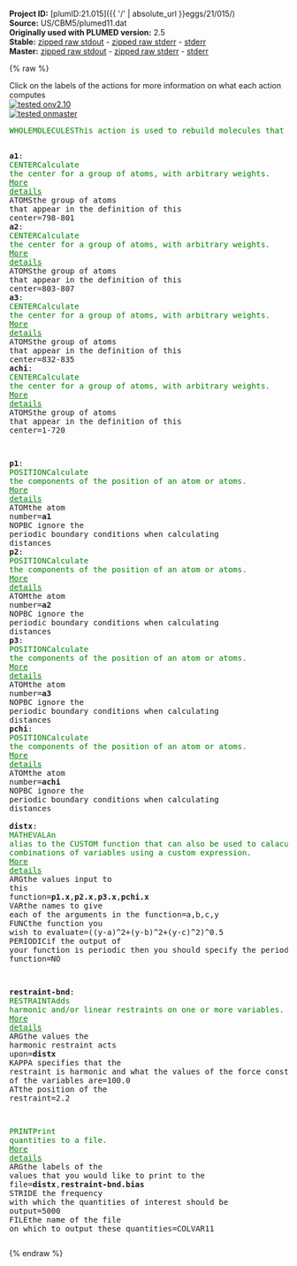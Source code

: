 **Project ID:** [plumID:21.015]({{ '/' | absolute_url }}eggs/21/015/)  
**Source:** US/CBM5/plumed11.dat  
**Originally used with PLUMED version:** 2.5  
**Stable:** [zipped raw stdout](plumed11.dat.plumed.stdout.txt.zip) - [zipped raw stderr](plumed11.dat.plumed.stderr.txt.zip) - [stderr](plumed11.dat.plumed.stderr)  
**Master:** [zipped raw stdout](plumed11.dat.plumed_master.stdout.txt.zip) - [zipped raw stderr](plumed11.dat.plumed_master.stderr.txt.zip) - [stderr](plumed11.dat.plumed_master.stderr)  

{% raw %}
<div class="plumedpreheader">
<div class="headerInfo" id="value_details_data/US/CBM5/plumed11.dat"> Click on the labels of the actions for more information on what each action computes </div>
<div class="containerBadge">
<div class="headerBadge"><a href="plumed11.dat.plumed.stderr"><img src="https://img.shields.io/badge/v2.10-passing-green.svg" alt="tested onv2.10" /></a></div>
<div class="headerBadge"><a href="plumed11.dat.plumed_master.stderr"><img src="https://img.shields.io/badge/master-passing-green.svg" alt="tested onmaster" /></a></div>
</div>
</div>
<pre class="plumedlisting">
<span class="plumedtooltip" style="color:green">WHOLEMOLECULES<span class="right">This action is used to rebuild molecules that can become split by the periodic boundary conditions. <a href="https://www.plumed.org/doc-master/user-doc/html/WHOLEMOLECULES" style="color:green">More details</a><i></i></span></span> <span class="plumedtooltip">ENTITY0<span class="right">the atoms that make up a molecule that you wish to align<i></i></span></span>=721-887

<span style="display:none;" id="data/US/CBM5/plumed11.dat">The WHOLEMOLECULES action with label <b></b> calculates something</span><b name="data/US/CBM5/plumed11.data1" onclick='showPath("data/US/CBM5/plumed11.dat","data/US/CBM5/plumed11.data1","data/US/CBM5/plumed11.data1","brown")'>a1</b>: <span class="plumedtooltip" style="color:green">CENTER<span class="right">Calculate the center for a group of atoms, with arbitrary weights. <a href="https://www.plumed.org/doc-master/user-doc/html/CENTER" style="color:green">More details</a><i></i></span></span> <span class="plumedtooltip">ATOMS<span class="right">the group of atoms that appear in the definition of this center<i></i></span></span>=798-801 
<span style="display:none;" id="data/US/CBM5/plumed11.data1">The CENTER action with label <b>a1</b> calculates the following quantities:<table  align="center" frame="void" width="95%" cellpadding="5%"><tr><td width="5%"><b> Quantity </b>  </td><td><b> Description </b> </td></tr><tr><td width="5%">a1.value</td><td>the position of the center of mass</td></tr></table></span><b name="data/US/CBM5/plumed11.data2" onclick='showPath("data/US/CBM5/plumed11.dat","data/US/CBM5/plumed11.data2","data/US/CBM5/plumed11.data2","brown")'>a2</b>: <span class="plumedtooltip" style="color:green">CENTER<span class="right">Calculate the center for a group of atoms, with arbitrary weights. <a href="https://www.plumed.org/doc-master/user-doc/html/CENTER" style="color:green">More details</a><i></i></span></span> <span class="plumedtooltip">ATOMS<span class="right">the group of atoms that appear in the definition of this center<i></i></span></span>=803-807 
<span style="display:none;" id="data/US/CBM5/plumed11.data2">The CENTER action with label <b>a2</b> calculates the following quantities:<table  align="center" frame="void" width="95%" cellpadding="5%"><tr><td width="5%"><b> Quantity </b>  </td><td><b> Description </b> </td></tr><tr><td width="5%">a2.value</td><td>the position of the center of mass</td></tr></table></span><b name="data/US/CBM5/plumed11.data3" onclick='showPath("data/US/CBM5/plumed11.dat","data/US/CBM5/plumed11.data3","data/US/CBM5/plumed11.data3","brown")'>a3</b>: <span class="plumedtooltip" style="color:green">CENTER<span class="right">Calculate the center for a group of atoms, with arbitrary weights. <a href="https://www.plumed.org/doc-master/user-doc/html/CENTER" style="color:green">More details</a><i></i></span></span> <span class="plumedtooltip">ATOMS<span class="right">the group of atoms that appear in the definition of this center<i></i></span></span>=832-835 
<span style="display:none;" id="data/US/CBM5/plumed11.data3">The CENTER action with label <b>a3</b> calculates the following quantities:<table  align="center" frame="void" width="95%" cellpadding="5%"><tr><td width="5%"><b> Quantity </b>  </td><td><b> Description </b> </td></tr><tr><td width="5%">a3.value</td><td>the position of the center of mass</td></tr></table></span><b name="data/US/CBM5/plumed11.datachi" onclick='showPath("data/US/CBM5/plumed11.dat","data/US/CBM5/plumed11.datachi","data/US/CBM5/plumed11.datachi","brown")'>achi</b>: <span class="plumedtooltip" style="color:green">CENTER<span class="right">Calculate the center for a group of atoms, with arbitrary weights. <a href="https://www.plumed.org/doc-master/user-doc/html/CENTER" style="color:green">More details</a><i></i></span></span> <span class="plumedtooltip">ATOMS<span class="right">the group of atoms that appear in the definition of this center<i></i></span></span>=1-720 


<span style="display:none;" id="data/US/CBM5/plumed11.datachi">The CENTER action with label <b>achi</b> calculates the following quantities:<table  align="center" frame="void" width="95%" cellpadding="5%"><tr><td width="5%"><b> Quantity </b>  </td><td><b> Description </b> </td></tr><tr><td width="5%">achi.value</td><td>the position of the center of mass</td></tr></table></span><b name="data/US/CBM5/plumed11.datp1" onclick='showPath("data/US/CBM5/plumed11.dat","data/US/CBM5/plumed11.datp1","data/US/CBM5/plumed11.datp1","brown")'>p1</b>: <span class="plumedtooltip" style="color:green">POSITION<span class="right">Calculate the components of the position of an atom or atoms. <a href="https://www.plumed.org/doc-master/user-doc/html/POSITION" style="color:green">More details</a><i></i></span></span> <span class="plumedtooltip">ATOM<span class="right">the atom number<i></i></span></span>=<b name="data/US/CBM5/plumed11.data1">a1</b> <span class="plumedtooltip">NOPBC<span class="right"> ignore the periodic boundary conditions when calculating distances<i></i></span></span>
<span style="display:none;" id="data/US/CBM5/plumed11.datp1">The POSITION action with label <b>p1</b> calculates the following quantities:<table  align="center" frame="void" width="95%" cellpadding="5%"><tr><td width="5%"><b> Quantity </b>  </td><td><b> Description </b> </td></tr><tr><td width="5%">p1.x</td><td>the x-component of the atom position</td></tr><tr><td width="5%">p1.y</td><td>the y-component of the atom position</td></tr><tr><td width="5%">p1.z</td><td>the z-component of the atom position</td></tr></table></span><b name="data/US/CBM5/plumed11.datp2" onclick='showPath("data/US/CBM5/plumed11.dat","data/US/CBM5/plumed11.datp2","data/US/CBM5/plumed11.datp2","brown")'>p2</b>: <span class="plumedtooltip" style="color:green">POSITION<span class="right">Calculate the components of the position of an atom or atoms. <a href="https://www.plumed.org/doc-master/user-doc/html/POSITION" style="color:green">More details</a><i></i></span></span> <span class="plumedtooltip">ATOM<span class="right">the atom number<i></i></span></span>=<b name="data/US/CBM5/plumed11.data2">a2</b> <span class="plumedtooltip">NOPBC<span class="right"> ignore the periodic boundary conditions when calculating distances<i></i></span></span>
<span style="display:none;" id="data/US/CBM5/plumed11.datp2">The POSITION action with label <b>p2</b> calculates the following quantities:<table  align="center" frame="void" width="95%" cellpadding="5%"><tr><td width="5%"><b> Quantity </b>  </td><td><b> Description </b> </td></tr><tr><td width="5%">p2.x</td><td>the x-component of the atom position</td></tr><tr><td width="5%">p2.y</td><td>the y-component of the atom position</td></tr><tr><td width="5%">p2.z</td><td>the z-component of the atom position</td></tr></table></span><b name="data/US/CBM5/plumed11.datp3" onclick='showPath("data/US/CBM5/plumed11.dat","data/US/CBM5/plumed11.datp3","data/US/CBM5/plumed11.datp3","brown")'>p3</b>: <span class="plumedtooltip" style="color:green">POSITION<span class="right">Calculate the components of the position of an atom or atoms. <a href="https://www.plumed.org/doc-master/user-doc/html/POSITION" style="color:green">More details</a><i></i></span></span> <span class="plumedtooltip">ATOM<span class="right">the atom number<i></i></span></span>=<b name="data/US/CBM5/plumed11.data3">a3</b> <span class="plumedtooltip">NOPBC<span class="right"> ignore the periodic boundary conditions when calculating distances<i></i></span></span>
<span style="display:none;" id="data/US/CBM5/plumed11.datp3">The POSITION action with label <b>p3</b> calculates the following quantities:<table  align="center" frame="void" width="95%" cellpadding="5%"><tr><td width="5%"><b> Quantity </b>  </td><td><b> Description </b> </td></tr><tr><td width="5%">p3.x</td><td>the x-component of the atom position</td></tr><tr><td width="5%">p3.y</td><td>the y-component of the atom position</td></tr><tr><td width="5%">p3.z</td><td>the z-component of the atom position</td></tr></table></span><b name="data/US/CBM5/plumed11.datpchi" onclick='showPath("data/US/CBM5/plumed11.dat","data/US/CBM5/plumed11.datpchi","data/US/CBM5/plumed11.datpchi","brown")'>pchi</b>: <span class="plumedtooltip" style="color:green">POSITION<span class="right">Calculate the components of the position of an atom or atoms. <a href="https://www.plumed.org/doc-master/user-doc/html/POSITION" style="color:green">More details</a><i></i></span></span> <span class="plumedtooltip">ATOM<span class="right">the atom number<i></i></span></span>=<b name="data/US/CBM5/plumed11.datachi">achi</b> <span class="plumedtooltip">NOPBC<span class="right"> ignore the periodic boundary conditions when calculating distances<i></i></span></span>
<br/><span style="display:none;" id="data/US/CBM5/plumed11.datpchi">The POSITION action with label <b>pchi</b> calculates the following quantities:<table  align="center" frame="void" width="95%" cellpadding="5%"><tr><td width="5%"><b> Quantity </b>  </td><td><b> Description </b> </td></tr><tr><td width="5%">pchi.x</td><td>the x-component of the atom position</td></tr><tr><td width="5%">pchi.y</td><td>the y-component of the atom position</td></tr><tr><td width="5%">pchi.z</td><td>the z-component of the atom position</td></tr></table></span><b name="data/US/CBM5/plumed11.datdistx" onclick='showPath("data/US/CBM5/plumed11.dat","data/US/CBM5/plumed11.datdistx","data/US/CBM5/plumed11.datdistx","brown")'>distx</b>: <span class="plumedtooltip" style="color:green">MATHEVAL<span class="right">An alias to the CUSTOM function that can also be used to calaculate combinations of variables using a custom expression. <a href="https://www.plumed.org/doc-master/user-doc/html/MATHEVAL" style="color:green">More details</a><i></i></span></span> <span class="plumedtooltip">ARG<span class="right">the values input to this function<i></i></span></span>=<b name="data/US/CBM5/plumed11.datp1">p1.x</b>,<b name="data/US/CBM5/plumed11.datp2">p2.x</b>,<b name="data/US/CBM5/plumed11.datp3">p3.x</b>,<b name="data/US/CBM5/plumed11.datpchi">pchi.x</b> <span class="plumedtooltip">VAR<span class="right">the names to give each of the arguments in the function<i></i></span></span>=a,b,c,y <span class="plumedtooltip">FUNC<span class="right">the function you wish to evaluate<i></i></span></span>=((y-a)^2+(y-b)^2+(y-c)^2)^0.5 <span class="plumedtooltip">PERIODIC<span class="right">if the output of your function is periodic then you should specify the periodicity of the function<i></i></span></span>=NO

<span style="display:none;" id="data/US/CBM5/plumed11.datdistx">The MATHEVAL action with label <b>distx</b> calculates the following quantities:<table  align="center" frame="void" width="95%" cellpadding="5%"><tr><td width="5%"><b> Quantity </b>  </td><td><b> Description </b> </td></tr><tr><td width="5%">distx.value</td><td>an arbitrary function</td></tr></table></span><b name="data/US/CBM5/plumed11.datrestraint-bnd" onclick='showPath("data/US/CBM5/plumed11.dat","data/US/CBM5/plumed11.datrestraint-bnd","data/US/CBM5/plumed11.datrestraint-bnd","brown")'>restraint-bnd</b>: <span class="plumedtooltip" style="color:green">RESTRAINT<span class="right">Adds harmonic and/or linear restraints on one or more variables. <a href="https://www.plumed.org/doc-master/user-doc/html/RESTRAINT" style="color:green">More details</a><i></i></span></span> <span class="plumedtooltip">ARG<span class="right">the values the harmonic restraint acts upon<i></i></span></span>=<b name="data/US/CBM5/plumed11.datdistx">distx</b> <span class="plumedtooltip">KAPPA<span class="right"> specifies that the restraint is harmonic and what the values of the force constants on each of the variables are<i></i></span></span>=100.0 <span class="plumedtooltip">AT<span class="right">the position of the restraint<i></i></span></span>=2.2

<span style="display:none;" id="data/US/CBM5/plumed11.datrestraint-bnd">The RESTRAINT action with label <b>restraint-bnd</b> calculates the following quantities:<table  align="center" frame="void" width="95%" cellpadding="5%"><tr><td width="5%"><b> Quantity </b>  </td><td><b> Description </b> </td></tr><tr><td width="5%">restraint-bnd.bias</td><td>the instantaneous value of the bias potential</td></tr><tr><td width="5%">restraint-bnd.force2</td><td>the instantaneous value of the squared force due to this bias potential</td></tr></table></span><span class="plumedtooltip" style="color:green">PRINT<span class="right">Print quantities to a file. <a href="https://www.plumed.org/doc-master/user-doc/html/PRINT" style="color:green">More details</a><i></i></span></span> <span class="plumedtooltip">ARG<span class="right">the labels of the values that you would like to print to the file<i></i></span></span>=<b name="data/US/CBM5/plumed11.datdistx">distx</b>,<b name="data/US/CBM5/plumed11.datrestraint-bnd">restraint-bnd.bias</b> <span class="plumedtooltip">STRIDE<span class="right"> the frequency with which the quantities of interest should be output<i></i></span></span>=5000 <span class="plumedtooltip">FILE<span class="right">the name of the file on which to output these quantities<i></i></span></span>=COLVAR11
</pre>
{% endraw %}

